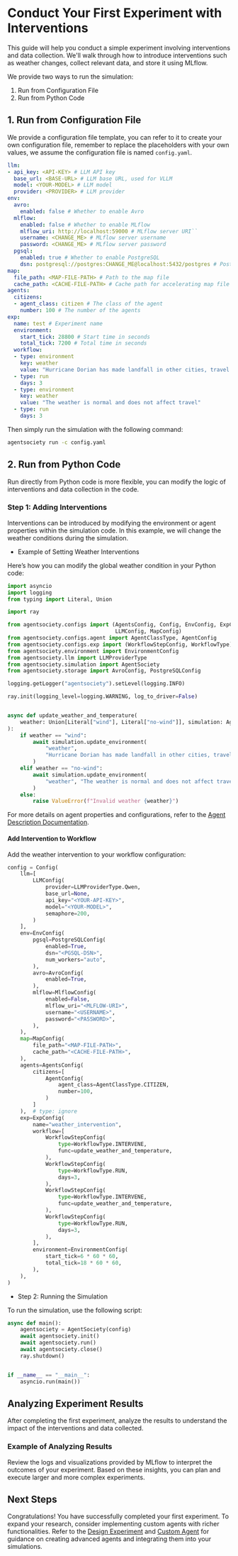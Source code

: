 # Conduct Your First Experiment with Interventions

This guide will help you conduct a simple experiment involving interventions and data collection. We'll walk through how to introduce interventions such as weather changes, collect relevant data, and store it using MLflow.

We provide two ways to run the simulation:

1. Run from Configuration File
2. Run from Python Code

## 1. Run from Configuration File

We provide a configuration file template, you can refer to it to create your own configuration file, remember to replace the placeholders with your own values, we assume the configuration file is named `config.yaml`.

```yaml
llm:
- api_key: <API-KEY> # LLM API key
  base_url: <BASE-URL> # LLM base URL, used for VLLM
  model: <YOUR-MODEL> # LLM model
  provider: <PROVIDER> # LLM provider
env:
  avro:
    enabled: false # Whether to enable Avro
  mlflow:
    enabled: false # Whether to enable MLflow
    mlflow_uri: http://localhost:59000 # MLflow server URI``
    username: <CHANGE_ME> # MLflow server username
    password: <CHANGE_ME> # MLflow server password
  pgsql:
    enabled: true # Whether to enable PostgreSQL
    dsn: postgresql://postgres:CHANGE_ME@localhost:5432/postgres # PostgreSQL connection string
map:
  file_path: <MAP-FILE-PATH> # Path to the map file
  cache_path: <CACHE-FILE-PATH> # Cache path for accelerating map file loading
agents:
  citizens:
  - agent_class: citizen # The class of the agent
    number: 100 # The number of the agents
exp:
  name: test # Experiment name
  environment:
    start_tick: 28800 # Start time in seconds
    total_tick: 7200 # Total time in seconds
  workflow:
  - type: environment
    key: weather
    value: "Hurricane Dorian has made landfall in other cities, travel is slightly affected, and winds can be felt"
  - type: run
    days: 3
  - type: environment
    key: weather
    value: "The weather is normal and does not affect travel"
  - type: run
    days: 3
```
Then simply run the simulation with the following command:

```bash
agentsociety run -c config.yaml
```


## 2. Run from Python Code

Run directly from Python code is more flexible, you can modify the logic of interventions and data collection in the code.

### Step 1: Adding Interventions

Interventions can be introduced by modifying the environment or agent properties within the simulation code. In this example, we will change the weather conditions during the simulation.

- Example of Setting Weather Interventions

Here’s how you can modify the global weather condition in your Python code:

```python
import asyncio
import logging
from typing import Literal, Union

import ray

from agentsociety.configs import (AgentsConfig, Config, EnvConfig, ExpConfig,
                                  LLMConfig, MapConfig)
from agentsociety.configs.agent import AgentClassType, AgentConfig
from agentsociety.configs.exp import (WorkflowStepConfig, WorkflowType)
from agentsociety.environment import EnvironmentConfig
from agentsociety.llm import LLMProviderType
from agentsociety.simulation import AgentSociety
from agentsociety.storage import AvroConfig, PostgreSQLConfig

logging.getLogger("agentsociety").setLevel(logging.INFO)

ray.init(logging_level=logging.WARNING, log_to_driver=False)


async def update_weather_and_temperature(
    weather: Union[Literal["wind"], Literal["no-wind"]], simulation: AgentSociety
):
    if weather == "wind":
        await simulation.update_environment(
            "weather",
            "Hurricane Dorian has made landfall in other cities, travel is slightly affected, and winds can be felt",
        )
    elif weather == "no-wind":
        await simulation.update_environment(
            "weather", "The weather is normal and does not affect travel"
        )
    else:
        raise ValueError(f"Invalid weather {weather}")
```

For more details on agent properties and configurations, refer to the [Agent Description Documentation](../05-custom-agents/01-concept.md).

#### Add Intervention to Workflow

Add the weather intervention to your workflow configuration:

```python
config = Config(
    llm=[
        LLMConfig(
            provider=LLMProviderType.Qwen,
            base_url=None,
            api_key="<YOUR-API-KEY>",
            model="<YOUR-MODEL>",
            semaphore=200,
        )
    ],
    env=EnvConfig(
        pgsql=PostgreSQLConfig(
            enabled=True,
            dsn="<PGSQL-DSN>",
            num_workers="auto",
        ),
        avro=AvroConfig(
            enabled=True,
        ),
        mlflow=MlflowConfig(
            enabled=False,
            mlflow_uri="<MLFLOW-URI>",
            username="<USERNAME>",
            password="<PASSWORD>",
        ),
    ),
    map=MapConfig(
        file_path="<MAP-FILE-PATH>",
        cache_path="<CACHE-FILE-PATH>",
    ),
    agents=AgentsConfig(
        citizens=[
            AgentConfig(
                agent_class=AgentClassType.CITIZEN,
                number=100,
            )
        ]
    ),  # type: ignore
    exp=ExpConfig(
        name="weather_intervention",
        workflow=[
            WorkflowStepConfig(
                type=WorkflowType.INTERVENE,
                func=update_weather_and_temperature,
            ),
            WorkflowStepConfig(
                type=WorkflowType.RUN,
                days=3,
            ),
            WorkflowStepConfig(
                type=WorkflowType.INTERVENE,
                func=update_weather_and_temperature,
            ),
            WorkflowStepConfig(
                type=WorkflowType.RUN,
                days=3,
            ),
        ],
        environment=EnvironmentConfig(
            start_tick=6 * 60 * 60,
            total_tick=18 * 60 * 60,
        ),
    ),
)

```


- Step 2: Running the Simulation

To run the simulation, use the following script:

```python
async def main():
    agentsociety = AgentSociety(config)
    await agentsociety.init()
    await agentsociety.run()
    await agentsociety.close()
    ray.shutdown()


if __name__ == "__main__":
    asyncio.run(main())
```

## Analyzing Experiment Results

After completing the first experiment, analyze the results to understand the impact of the interventions and data collected.

### Example of Analyzing Results

Review the logs and visualizations provided by MLflow to interpret the outcomes of your experiment. Based on these insights, you can plan and execute larger and more complex experiments.

## Next Steps

Congratulations! You have successfully completed your first experiment. To expand your research, consider implementing custom agents with richer functionalities. Refer to the [Design Experiment](../04-experiment-design/index.md) and [Custom Agent](../05-custom-agents/index.md) for guidance on creating advanced agents and integrating them into your simulations.

